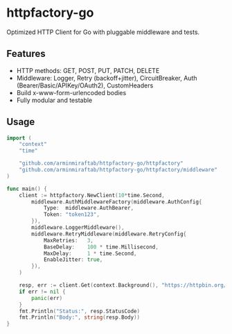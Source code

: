 # httpfactory-go

Optimized HTTP Client for Go with pluggable middleware and tests.

## Features

- HTTP methods: GET, POST, PUT, PATCH, DELETE
- Middleware: Logger, Retry (backoff+jitter), CircuitBreaker, Auth (Bearer/Basic/APIKey/OAuth2), CustomHeaders
- Build x-www-form-urlencoded bodies
- Fully modular and testable

## Usage

```go
import (
    "context"
    "time"

    "github.com/arminmiraftab/httpfactory-go/httpfactory"
    "github.com/arminmiraftab/httpfactory-go/httpfactory/middleware"
)

func main() {
    client := httpfactory.NewClient(10*time.Second,
        middleware.AuthMiddlewareFactory(middleware.AuthConfig{
            Type:  middleware.AuthBearer,
            Token: "token123",
        }),
        middleware.LoggerMiddleware(),
        middleware.RetryMiddleware(middleware.RetryConfig{
            MaxRetries:   3,
            BaseDelay:    100 * time.Millisecond,
            MaxDelay:     1 * time.Second,
            EnableJitter: true,
        }),
    )

    resp, err := client.Get(context.Background(), "https://httpbin.org/get", nil)
    if err != nil {
        panic(err)
    }
    fmt.Println("Status:", resp.StatusCode)
    fmt.Println("Body:", string(resp.Body))
}
```

